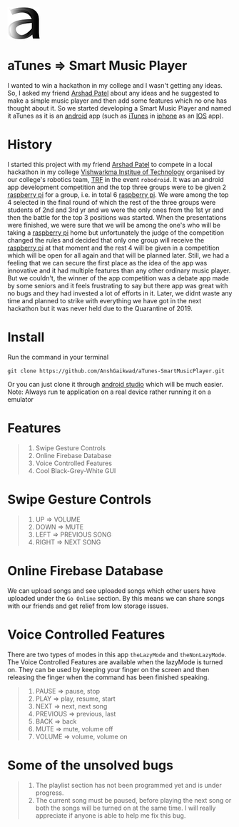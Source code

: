 ![App Logo](https://github.com/AnshGaikwad/aTunes-SmartMusicPlayer/blob/master/app/src/main/res/drawable/logoa.png)
# aTunes => Smart Music Player
I wanted to win a hackathon in my college and I wasn't getting any ideas. So, I asked my friend [Arshad Patel](https://github.com/arshadpatel2001) about any ideas and he suggested to make a simple music player and then add some features which no one has thought about it. So we started developing a Smart Music Player and named it aTunes as it is an [android](https://www.android.com/intl/en_in/) app (such as [iTunes](https://www.apple.com/in/itunes/) in [iphone](https://www.apple.com/in/iphone/) as an [IOS](https://www.apple.com/in/ios/ios-13/) app).
# History
I started this project with my friend [Arshad Patel](https://github.com/arshadpatel2001) to compete in a local hackathon in my college [Vishwarkma Institue of Technology](http://www.vit.edu/) organised by our college's robotics team, [TRF](https://vitpunerobotics.com/) in the event `robodroid`. It was an android app development competition and the top three groups were to be given 2 [raspberry pi](https://www.raspberrypi.org/) for a group, i.e. in total 6 [raspberry pi](https://www.raspberrypi.org/). We were among the top 4 selected in the final round of which the rest of the three groups were students of 2nd and 3rd yr and we were the only ones from the 1st yr and then the battle for the top 3 positions was started. When the presentations were finished, we were sure that we will be among the one's who will be taking a [raspberry pi](https://www.raspberrypi.org/) home but unfortunately the judge of the competition changed the rules and decided that only one group will receive the [raspberry pi](https://www.raspberrypi.org/) at that moment and the rest 4 will be given in a competition which will be open for all again and that will be planned later. Still, we had a feeling that we can secure the first place as the idea of the app was innovative and it had multiple features than any other ordinary music player. But we couldn't, the winner of the app competition was a debate app made by some seniors and it feels frustrating to say but there app was great with no bugs and they had invested a lot of efforts in it. Later, we didnt waste any time and planned to strike with everything we have got in the next hackathon but it was never held due to the Quarantine of 2019. 
# Install
Run the command in your terminal
```
git clone https://github.com/AnshGaikwad/aTunes-SmartMusicPlayer.git
```
Or you can just clone it through [android studio](https://developer.android.com/studio) which will be much easier.
Note: Always run te application on a real device rather running it on a emulator
# Features
> 1. Swipe Gesture Controls
> 2. Online Firebase Database
> 3. Voice Controlled Features
> 4. Cool Black-Grey-White GUI
# Swipe Gesture Controls
> 1. UP => VOLUME  
> 2. DOWN => MUTE  
> 3. LEFT => PREVIOUS SONG  
> 4. RIGHT => NEXT SONG  
# Online Firebase Database
We can upload songs and see uploaded songs which other users have uploaded under the `Go Online` section. By this means we can share songs with our friends and get relief from low storage issues.
# Voice Controlled Features
There are two types of modes in this app `theLazyMode` and `theNonLazyMode`. The Voice Controlled Features are available when the lazyMode is turned on. They can be used by keeping your finger on the screen and then releasing the finger when the command has been finished speaking.
> 1. PAUSE => pause, stop
> 2. PLAY => play, resume, start
> 3. NEXT => next, next song
> 4. PREVIOUS => previous, last
> 5. BACK => back
> 6. MUTE => mute, volume off
> 7. VOLUME => volume, volume on 
# Some of the unsolved bugs
> 1. The playlist section has not been programmed yet and is under progress.
> 2. The current song must be paused, before playing the next song or both the songs will be turned on at the same time. I will really appreciate if anyone is able to help me fix this bug.
